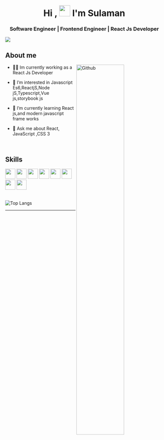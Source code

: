 <!-- ![waving](https://capsule-render.vercel.app/api?type=waving&height=200&text=%20&fontAlignY=40&color=gradient) -->
<h1 align="center">Hi ,  <img src="https://media.giphy.com/media/hvRJCLFzcasrR4ia7z/giphy.gif" width="35"> I'm Sulaman</h1>
<h3 align="center">Software Engineer | Frontend Engineer | React Js Developer </h3>

![](https://komarev.com/ghpvc/?username=sulamanshahbukhari&color=green)

<!-- <h2> About Me <img src = "https://media0.giphy.com/media/KDDpcKigbfFpnejZs6/giphy.gif?cid=ecf05e47oy6f4zjs8g1qoiystc56cu7r9tb8a1fe76e05oty&rid=giphy.gif" width = "100px"></h2> -->
<h2>About me</h2>
<img width="55%" align="right" alt="Github" src="https://raw.githubusercontent.com/onimur/.github/master/.resources/git-header.svg" />

- 🧑‍🚀 Im currently working as a React Js Developer

- 👀 I’m interested in Javascript Es6,ReactjS,Node jS,Typescript,Vue js,storybook js
  
- 🌱 I’m currently learning React js,and modern javascript frame works
  
- 💬 Ask me about React, JavaScript ,CSS 3

<br/>

<!-- <h2> Skills <img src = "https://media2.giphy.com/media/QssGEmpkyEOhBCb7e1/giphy.gif?cid=ecf05e47a0n3gi1bfqntqmob8g9aid1oyj2wr3ds3mg700bl&rid=giphy.gif" width = "32px"> </h2> -->
<h2>Skills</h2>
<img width ='32px' src ='https://raw.githubusercontent.com/rahulbanerjee26/githubAboutMeGenerator/main/icons/reactjs.svg'> 
<img width ='32px' src ='https://raw.githubusercontent.com/rahulbanerjee26/githubAboutMeGenerator/main/icons/javascript.svg'>
<img width ='32px' src ='https://raw.githubusercontent.com/rahulbanerjee26/githubAboutMeGenerator/main/icons/css.svg'>
<img width ='32px' src ='https://raw.githubusercontent.com/rahulbanerjee26/githubAboutMeGenerator/main/icons/html.svg'>
<img width ='32px' src ='https://raw.githubusercontent.com/rahulbanerjee26/githubAboutMeGenerator/main/icons/sass.svg'>
<img width ='32px' src ='https://raw.githubusercontent.com/rahulbanerjee26/githubAboutMeGenerator/main/icons/typescript.svg'>
<img width ='32px' src ='https://raw.githubusercontent.com/rahulbanerjee26/githubAboutMeGenerator/main/icons/bootstrap.svg'>
<img width ='32px' src ='https://raw.githubusercontent.com/rahulbanerjee26/githubAboutMeGenerator/main/icons/redux.svg'>






<br/>
<br/>

![Top Langs](https://github-readme-stats.vercel.app/api/top-langs/?username=sulamanshahbukhari&theme=tokyonight) 
<!-- ## :trophy: Git profile Trophies

<p align="center"> <a href="https://github.com/ryo-ma/github-profile-trophy"><img src="https://github-profile-trophy.vercel.app/?username=7oskaaa&layout=compact&theme=algolia" alt="7oskaaa" /></a> </p> -->

-----
<!---
sulamanshahbukhari/sulamanshahbukhari is a ✨ special ✨ repository because its `README.md` (this file) appears on your GitHub profile.
You can click the Preview link to take a look at your changes.
--->
